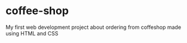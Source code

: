 # coffee-shop
My first web development project about ordering from coffeshop made using HTML and CSS
